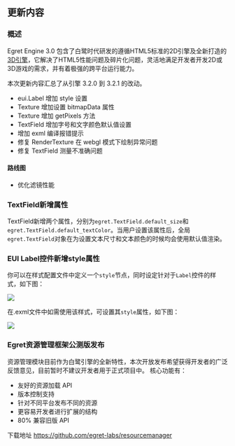 ## 更新内容

### 概述

Egret Engine 3.0 包含了白鹭时代研发的遵循HTML5标准的2D引擎及全新打造的[3D引擎](https://github.com/egret-labs/egret-3d)，它解决了HTML5性能问题及碎片化问题，灵活地满足开发者开发2D或3D游戏的需求，并有着极强的跨平台运行能力。


本次更新内容汇总了从引擎 3.2.0 到 3.2.1 的改动。


* eui.Label 增加 style 设置
* Texture 增加设置 bitmapData 属性
* Texture 增加 getPixels 方法
* TextField 增加字号和文字颜色默认值设置
* 增加 exml 编译报错提示
* 修复 RenderTexture 在 webgl 模式下绘制异常问题
* 修复 TextField 测量不准确问题

#### 路线图
* 优化滤镜性能


### TextField新增属性

TextField新增两个属性，分别为`egret.TextField.default_size`和`egret.TextField.default_textColor`。当用户设置该属性后，全局`egret.TextField`对象在为设置文本尺寸和文本颜色的时候均会使用默认值渲染。

### EUI Label控件新增style属性

你可以在样式配置文件中定义一个`style`节点，同时设定针对于`Label`控件的样式，如下图：

![](4E6848EA9474A35F2DA5D0B96853C854.jpg)

在.exml文件中如需使用该样式，可设置其`style`属性，如下图：

![](39253C5BF3570D760C4213AA175DFE3F.jpg)

### Egret资源管理框架公测版发布
资源管理模块目前作为白鹭引擎的全新特性，本次开放发布希望获得开发者的广泛反馈意见，目前暂时不建议开发者用于正式项目中。
核心功能有：
* 友好的资源加载 API
* 版本控制支持
* 针对不同平台发布不同的资源
* 更容易开发者进行扩展的结构
* 80% 兼容旧版 API

下载地址 https://github.com/egret-labs/resourcemanager

